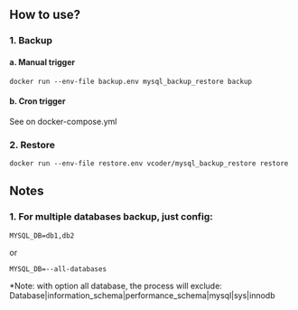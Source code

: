## How to use?

### 1. Backup
#### a. Manual trigger

```shell
docker run --env-file backup.env mysql_backup_restore backup
```

#### b. Cron trigger
See on docker-compose.yml

### 2. Restore
```shell
docker run --env-file restore.env vcoder/mysql_backup_restore restore
```

## Notes

### 1. For multiple databases backup, just config:
```shell
MYSQL_DB=db1,db2
```
or
```shell
MYSQL_DB=--all-databases
```

*Note: with option all database, the process will exclude: Database|information_schema|performance_schema|mysql|sys|innodb
